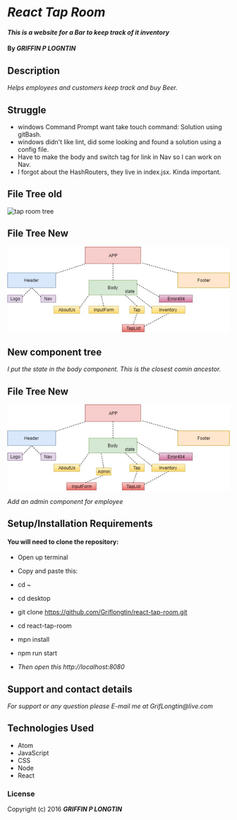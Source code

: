 # _React Tap Room_

#### _This is a website for a Bar to keep track of it inventory_

#### By _**GRIFFIN P LOGNTIN**_

## Description

_Helps employees and customers keep track and buy Beer._

## Struggle

* windows Command Prompt want take touch command: Solution using gitBash.
* windows didn't like lint, did some looking and found a solution using a config file.
* Have to make the body and switch tag for link in Nav so I can work on Nav.
* I forgot about the HashRouters, they live in index.jsx. Kinda important.

## File Tree old
![tap room tree](/src/Assets/tap-room-tree.jpg)

## File Tree New
![tap room tree](/src/Assets/react-taps-tree.jpg)

## New component tree

_I put the state in the body component. This is the closest comin ancestor._

## File Tree New
![tap room tree](/src/Assets/react-taps-tree-new.jpg)

_Add an admin component for employee_

## Setup/Installation Requirements

#### You will need to clone the repository:

* Open up terminal
* Copy and paste this:
* cd ~
* cd desktop
* git clone https://github.com/Griflongtin/react-tap-room.git
* cd react-tap-room
* mpn install
* npm run start

* _Then open this http://localhost:8080_

## Support and contact details

_For support or any question please E-mail me at GrifLongtin@live.com_

## Technologies Used

  * Atom
  * JavaScript
  * CSS
  * Node
  * React

### License

Copyright (c) 2016 **_GRIFFIN P LONGTIN_**
